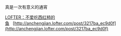 真是一次有意义的通宵

[LOFTER：不爱吃西红柿的鱼](http://anchengjian.lofter.com)&nbsp;&nbsp;&nbsp;[http://anchengjian.lofter.com/post/3217ba_ec9d0f](http://anchengjian.lofter.com/post/3217ba_ec9d0f)